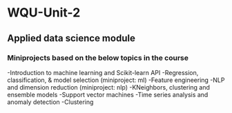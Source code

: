 # WQU-Unit-2
## Applied data science module
### Miniprojects based on the below topics in the course
-Introduction to machine learning and Scikit-learn API
-Regression, classification, & model selection (miniproject: ml)
-Feature engineering
-NLP and dimension reduction (miniproject: nlp)
-KNeighbors, clustering and ensemble models
-Support vector machines
-Time series analysis and anomaly detection
-Clustering
